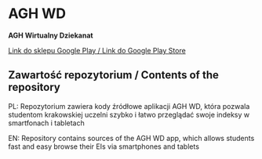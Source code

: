 # AGH WD
**AGH Wirtualny Dziekanat**

[Link do sklepu Google Play / Link do Google Play Store](https://play.google.com/store/apps/details?id=pl.janpogocki.agh.wirtualnydziekanat)

## Zawartość repozytorium / Contents of the repository
PL: Repozytorium zawiera kody źródłowe aplikacji AGH WD, która pozwala studentom krakowskiej uczelni szybko i łatwo przeglądać swoje indeksy w smartfonach i tabletach

EN: Repository contains sources of the AGH WD app, which allows students fast and easy browse their EIs via smartphones and tablets